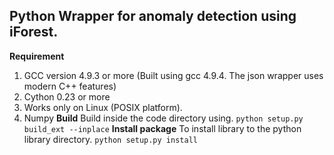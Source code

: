 ## Python Wrapper for anomaly detection using iForest. 

**Requirement**

1. GCC version 4.9.3 or more (Built using gcc 4.9.4. The json wrapper uses modern C++ features)
2. Cython 0.23 or more
3. Works only on Linux (POSIX platform).
4. Numpy
**Build**
Build inside the code directory using. 
`python setup.py build_ext --inplace`
**Install package**
To install library to the python library directory.
`python setup.py install`
  
